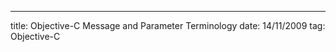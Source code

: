 --- 
title: Objective-C Message and Parameter Terminology
date:  14/11/2009
tag:   Objective-C

<script src="http://gist.github.com/348349.js"></script>